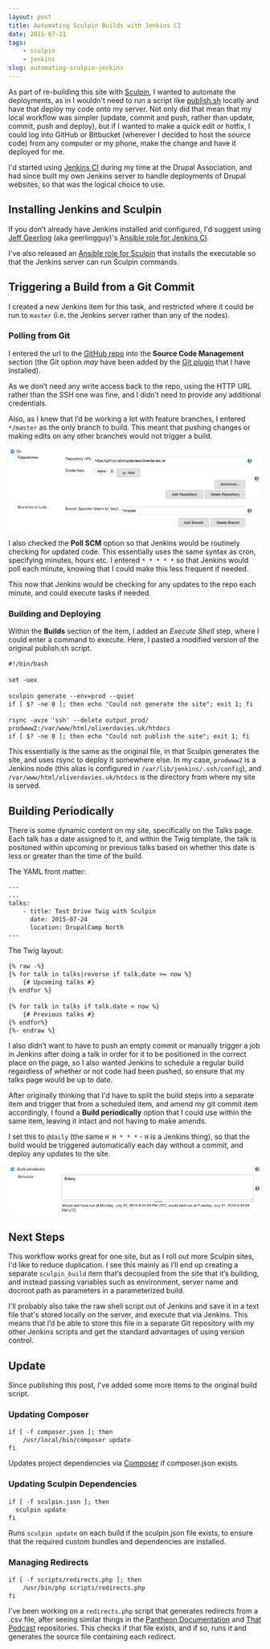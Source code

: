 ```yaml
---
layout: post
title: Automating Sculpin Builds with Jenkins CI
date: 2015-07-21
tags:
    - sculpin
    - jenkins
slug: automating-sculpin-jenkins
---
```

As part of re-building this site with [Sculpin](http://sculpin.io), I wanted to automate the deployments, as in I wouldn't need to run a script like [publish.sh](https://raw.githubusercontent.com/sculpin/sculpin-blog-skeleton/master/publish.sh) locally and have that deploy my code onto my server. Not only did that mean that my local workflow was simpler (update, commit and push, rather than update, commit, push and deploy), but if I wanted to make a quick edit or hotfix, I could log into GitHub or Bitbucket (wherever I decided to host the source code) from any computer or my phone, make the change and have it deployed for me.

I'd started using [Jenkins CI](http://jenkins-ci.org) during my time at the Drupal Association, and had since built my own Jenkins server to handle deployments of Drupal websites, so that was the logical choice to use.

## Installing Jenkins and Sculpin

If you don’t already have Jenkins installed and configured, I'd suggest using [Jeff Geerling](http://jeffgeerling.com/) (aka geerlingguy)'s [Ansible role for Jenkins CI](https://galaxy.ansible.com/list#/roles/440).

I've also released an [Ansible role for Sculpin](https://galaxy.ansible.com/list#/roles/4063) that installs the executable so that the Jenkins server can run Sculpin commands.

## Triggering a Build from a Git Commit

I created a new Jenkins item for this task, and restricted where it could be run to `master` (i.e. the Jenkins server rather than any of the nodes).

### Polling from Git

I entered the url to the [GitHub repo](https://github.com/opdavies/oliverdavies.uk) into the **Source Code Management** section (the Git option *may* have been added by the [Git plugin](https://wiki.jenkins-ci.org/display/JENKINS/Git+Plugin) that I have installed).

As we don’t need any write access back to the repo, using the HTTP URL rather than the SSH one was fine, and I didn’t need to provide any additional credentials.

Also, as I knew that I’d be working a lot with feature branches, I entered `*/master` as the only branch to build. This meant that pushing changes or making edits on any other branches would not trigger a build.

![Defining the Git repository in Jenkins](/assets/images/blog/oliverdavies-uk-jenkins-git-repo.png)

I also checked the **Poll SCM** option so that Jenkins would be routinely checking for updated code. This essentially uses the same syntax as cron, specifying minutes, hours etc. I entered `* * * * *` so that Jenkins would poll each minute, knowing that I could make this less frequent if needed.

This now that Jenkins would be checking for any updates to the repo each minute, and could execute tasks if needed.

### Building and Deploying

Within the **Builds** section of the item, I added an *Execute Shell* step, where I could enter a command to execute. Here, I pasted a modified version of the original publish.sh script.

    #!/bin/bash

    set -uex

    sculpin generate --env=prod --quiet
    if [ $? -ne 0 ]; then echo "Could not generate the site"; exit 1; fi

    rsync -avze 'ssh' --delete output_prod/ prodwww2:/var/www/html/oliverdavies.uk/htdocs
    if [ $? -ne 0 ]; then echo "Could not publish the site"; exit 1; fi

This essentially is the same as the original file, in that Sculpin generates the site, and uses rsync to deploy it somewhere else. In my case, `prodwww2` is a Jenkins node (this alias is configured in `/var/lib/jenkins/.ssh/config`), and `/var/www/html/oliverdavies.uk/htdocs` is the directory from where my site is served.

## Building Periodically

There is some dynamic content on my site, specifically on the Talks page. Each talk has a date assigned to it, and within the Twig template, the talk is positoned within upcoming or previous talks based on whether this date is less or greater than the time of the build.

The YAML front matter:

    ---
    ...
    talks:
        - title: Test Drive Twig with Sculpin
          date: 2015-07-24
          location: DrupalCamp North
    ---

The Twig layout:

    {% raw -%}
    {% for talk in talks|reverse if talk.date >= now %}
        {# Upcoming talks #}
    {% endfor %}

    {% for talk in talks if talk.date < now %}
        {# Previous talks #}
    {% endfor%}
    {%- endraw %}

I also didn’t want to have to push an empty commit or manually trigger a job in Jenkins after doing a talk in order for it to be positioned in the correct place on the page, so I also wanted Jenkins to schedule a regular build regardless of whether or not code had been pushed, so ensure that my talks page would be up to date.

After originally thinking that I'd have to split the build steps into a separate item and trigger that from a scheduled item, and amend my git commit item accordingly, I found a **Build periodically** option that I could use within the same item, leaving it intact and not having to make amends.

I set this to `@daily` (the same `H H * * *` - `H` is a Jenkins thing), so that the build would be triggered automatically each day without a commit, and deploy any updates to the site.

![Setting Jenkins to periodically build a new version of the site.](/assets/images/blog/oliverdavies-uk-jenkins-git-timer.png)

## Next Steps

This workflow works great for one site, but as I roll out more Sculpin sites, I'd like to reduce duplication. I see this mainly as I’ll end up creating a separate `sculpin_build` item that’s decoupled from the site that it’s building, and instead passing variables such as environment, server name and docroot path as parameters in a parameterized build.

I'll probably also take the raw shell script out of Jenkins and save it in a text file that's stored locally on the server, and execute that via Jenkins. This means that I’d be able to store this file in a separate Git repository with my other Jenkins scripts and get the standard advantages of using version control.

## Update

Since publishing this post, I've added some more items to the original build script.

### Updating Composer

    if [ -f composer.json ]; then
        /usr/local/bin/composer update
    fi

Updates project dependencies via [Composer](https://getcomposer.org/doc/00-intro.md#introduction) if composer.json exists.

### Updating Sculpin Dependencies

    if [ -f sculpin.json ]; then
      sculpin update
    fi

Runs `sculpin update` on each build if the sculpin.json file exists, to ensure that the required custom bundles and dependencies are installed.

### Managing Redirects

    if [ -f scripts/redirects.php ]; then
        /usr/bin/php scripts/redirects.php
    fi

I've been working on a `redirects.php` script that generates redirects from a .csv file, after seeing similar things in the [Pantheon Documentation](https://github.com/pantheon-systems/documentation) and [That Podcast](https://github.com/thatpodcast/thatpodcast.io) repositories. This checks if that file exists, and if so, runs it and generates the source file containing each redirect.
